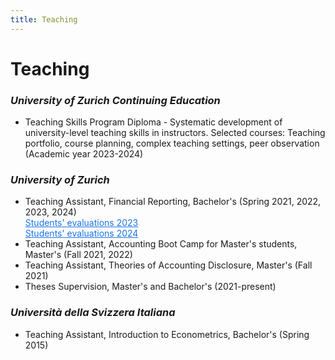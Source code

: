 ```yaml
---
title: Teaching 
---
```

# **Teaching** 

<h3><i style="font-weight:bold">University of Zurich Continuing Education</i></h3>

<div class="work-info">
    <ul>
    <li><i class="fas fa-building-flag"></i>Teaching Skills Program Diploma - Systematic development of university-level teaching skills in instructors. Selected courses: Teaching portfolio, course planning, complex teaching settings, peer observation (Academic year 2023-2024)</li>
    </ul>
</div>

<h3><i style="font-weight:bold">University of Zurich</i></h3>

<div class="work-info">
    <ul>
    <li>
      <i class="fas fa-person-chalkboard"></i>
      Teaching Assistant, Financial Reporting, Bachelor's (Spring 2021, 2022, 2023, 2024)
      <div class="item-links">
        <a href="./FR_2023.pdf" class="cv-link" target="_blank" style="color:#1a73e8;text-decoration: underline;">Students' evaluations 2023</a>
      </div>
      <div class="item-links">
        <a href="./FR_2024.pdf" class="cv-link" target="_blank" style="color:#1a73e8;text-decoration: underline;">Students' evaluations 2024</a>
      </div>
    </li>
    <li><i class="fas fa-chalkboard-user"></i>Teaching Assistant, Accounting Boot Camp for Master's students, Master's (Fall 2021, 2022)</li>
    <li><i class="fas fa-chalkboard-user"></i>Teaching Assistant, Theories of Accounting Disclosure, Master's (Fall 2021)</li>
    <li><i class="fas fa-chalkboard-user"></i>Theses Supervision, Master's and Bachelor's (2021-present)</li>
    </ul>
</div>

<h3><i style="font-weight:bold">Università della Svizzera Italiana</i></h3>

<div class="work-info">
    <ul>
    <li><i class="fas fa-chalkboard-user"></i>Teaching Assistant, Introduction to Econometrics, Bachelor's (Spring 2015)</li>
    </ul>
</div>


<!-- Include Font Awesome for icons -->
<link rel="stylesheet" href="https://cdnjs.cloudflare.com/ajax/libs/font-awesome/5.15.4/css/all.min.css">
<link rel="stylesheet" href="https://cdnjs.cloudflare.com/ajax/libs/font-awesome/6.5.1/css/all.min.css">